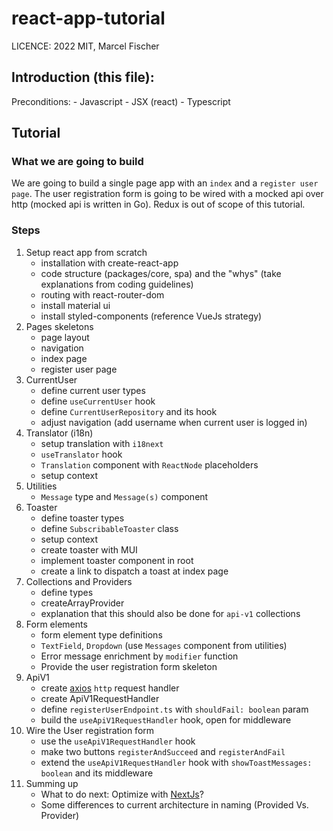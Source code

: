 # react-app-tutorial
LICENCE: 2022 MIT, Marcel Fischer

## Introduction (this file):
Preconditions:
    - Javascript
    - JSX (react)
    - Typescript

## Tutorial

### What we are going to build
We are going to build a single page app with an `index` and a `register user page`.
The user registration form is going to be wired with a mocked api over http (mocked api is written in Go).
Redux is out of scope of this tutorial.

### Steps
1. Setup react app from scratch
   - installation with create-react-app
   - code structure (packages/core, spa) and the "whys" (take explanations from coding guidelines)
   - routing with react-router-dom
   - install material ui
   - install styled-components (reference VueJs strategy)
2. Pages skeletons
   - page layout
   - navigation
   - index page
   - register user page
3. CurrentUser
   - define current user types
   - define `useCurrentUser` hook
   - define `CurrentUserRepository` and its hook
   - adjust navigation (add username when current user is logged in)
4. Translator (i18n)
   - setup translation with `i18next`
   - `useTranslator` hook
   - `Translation` component with `ReactNode` placeholders
   - setup context
5. Utilities
   - `Message` type and `Message(s)` component
6. Toaster
   - define toaster types
   - define `SubscribableToaster` class
   - setup context
   - create toaster with MUI
   - implement toaster component in root
   - create a link to dispatch a toast at index page
7. Collections and Providers
   - define types
   - createArrayProvider
   - explanation that this should also be done for `api-v1` collections
8. Form elements
   - form element type definitions
   - `TextField`, `Dropdown` (use `Messages` component from utilities)
   - Error message enrichment by `modifier` function
   - Provide the user registration form skeleton
9. ApiV1
   - create [axios](https://axios-http.com) `http` request handler
   - create ApiV1RequestHandler
   - define `registerUserEndpoint.ts` with `shouldFail: boolean` param
   - build the `useApiV1RequestHandler` hook, open for middleware
10. Wire the User registration form
    - use the `useApiV1RequestHandler` hook
    - make two buttons `registerAndSucceed` and `registerAndFail` 
    - extend the `useApiV1RequestHandler` hook with `showToastMessages: boolean` and its middleware
11. Summing up
    - What to do next: Optimize with [NextJs](https://nextjs.org)?
    - Some differences to current architecture in naming (Provided Vs. Provider)